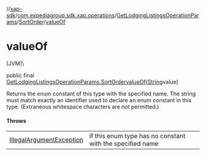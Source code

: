 //[xap-sdk](../../../../index.md)/[com.expediagroup.sdk.xap.operations](../../index.md)/[GetLodgingListingsOperationParams](../index.md)/[SortOrder](index.md)/[valueOf](value-of.md)

# valueOf

[JVM]\

public final [GetLodgingListingsOperationParams.SortOrder](index.md)[valueOf](value-of.md)([String](https://docs.oracle.com/javase/8/docs/api/java/lang/String.html)value)

Returns the enum constant of this type with the specified name. The string must match exactly an identifier used to declare an enum constant in this type. (Extraneous whitespace characters are not permitted.)

#### Throws

| | |
|---|---|
| [IllegalArgumentException](https://kotlinlang.org/api/latest/jvm/stdlib/kotlin/-illegal-argument-exception/index.html) | if this enum type has no constant with the specified name |
